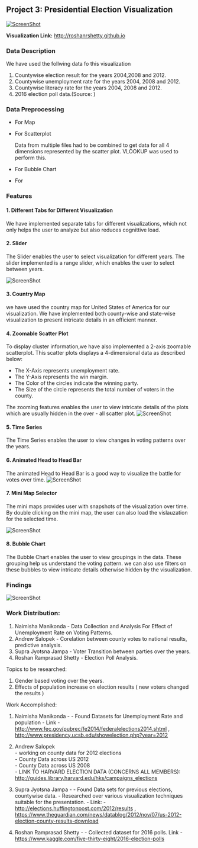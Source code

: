 ## Project 3: Presidential Election Visualization
[![ScreenShot](http://roshanrshetty.github.io/Project1/Project1.PNG)](http://roshanrshetty.github.io/Project1/Project1.mp4)

**Visualization Link:** http://roshanrshetty.github.io

### Data Description

We have used the follwing data fo this visualization
  1. Countywise election result for the years 2004,2008 and 2012.
  2. Countywise unemployment rate for the years 2004, 2008 and 2012.
  3. Countywise literacy rate for the years 2004, 2008 and 2012.
  4. 2016 election poll data.(Source: )
  

### Data Preprocessing

- For Map

- For Scatterplot

    Data from multiple files had to be combined to get data for all 4 dimensions represented by the scatter plot. VLOOKUP was used to perform this.

- For Bubble Chart

- For 


### Features

#### 1. Different Tabs for Different Visualization

  We have implemented separate tabs for different visualizations, which not only helps the user to analyze but also reduces cognittive load.

#### 2. Slider

  The Slider enables the user to select visualization for different years. The slider implemented is a range slider, which enables the user to select between years.

![ScreenShot](http://roshanrshetty.github.io/Project3/Images/slider.PNG)

#### 3. Country Map

  we have used the country map for United States of America for our visualization. We have implemented both county-wise and state-wise visualization to present intricate details in an efficient manner.

#### 4. Zoomable Scatter Plot

  To display cluster information,we have also implemented a 2-axis zoomable scatterplot. This scatter plots displays a 4-dimensional data as described below:

   - The X-Axis represents unemployment rate.
   - The Y-Axis represents the win margin.
   - The Color of the circles indicate the winning party.
   - The Size of the circle represents the total number of voters in the county.
   
 The zooming features enables the user to view intricate details of the plots which are usually hidden in the over - all scatter plot.
  ![ScreenShot](http://roshanrshetty.github.io/Project3/Images/scatterplot.PNG)

#### 5. Time Series

  The Time Series enables the user to view changes in voting patterns over the years.
  
#### 6. Animated Head to Head Bar
  The animated Head to Head Bar is a good way to visualize the battle for votes over time.
  ![ScreenShot](http://roshanrshetty.github.io/Project3/Images/header.PNG)
  
#### 7. Mini Map Selector

 The mini maps provides user with snapshots of the visualization over time. By double clicking on the mini map, the user can also load the vislauzation for the selected time.
 
 ![ScreenShot](http://roshanrshetty.github.io/Project3/Images/minimaps.PNG)
 
#### 8. Bubble Chart

  The Bubble Chart enables the user to view groupings in the data. These grouping help us understand the voting pattern. we can also use filters on these bubbles to view intricate details otherwise hidden by the visualization.



### Findings

![ScreenShot](RoshanRShetty.github.io/Project3/Images/rivers.gif)




### Work Distribution:

1. Naimisha Manikonda - Data Collection and Analysis For Effect of Unemployment Rate on Voting Patterns.
2. Andrew Salopek - Corelation between county votes to national results, predictive analysis.
3. Supra Jyotsna Jampa - Voter Transition between parties over the years.
4. Roshan Ramprasad Shetty - Election Poll Analysis.

Topics to be researched:
1. Gender based voting over the years.
2. Effects of population increase on election results ( new voters changed the results )


Work Accomplished:

1. Naimisha Manikonda - 
                - Found Datasets for Unemployment Rate and population
                - Link - http://www.fec.gov/pubrec/fe2014/federalelections2014.shtml  , http://www.presidency.ucsb.edu/showelection.php?year=2012 
                
2. Andrew Salopek<br>
                - working on county data for 2012 elections<br>
                - County Data across US 2012<br>
                - County Data across US 2008<br>
                - LINK TO HARVARD ELECTION DATA (CONCERNS ALL MEMBERS):  http://guides.library.harvard.edu/hks/campaigns_elections
              
                
3. Supra Jyotsna Jampa -
                - Found Data sets for previous elections, countywise data.
                - Researched over various visualization techniques suitable for the presentation.
                - Link: - http://elections.huffingtonpost.com/2012/results , https://www.theguardian.com/news/datablog/2012/nov/07/us-2012-election-county-results-download 
                
4. Roshan Ramprasad Shetty -
                - Collected dataset for 2016 polls. Link - https://www.kaggle.com/five-thirty-eight/2016-election-polls
                 



    
